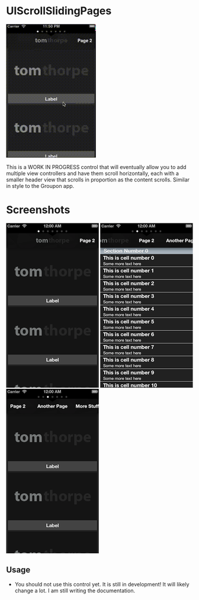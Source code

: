 UIScrollSlidingPages
=========================

![Screenshot](Screenshots/uiscrollslidingpages.gif)

This is a WORK IN PROGRESS control that will eventually allow you to add multiple view controllers and have them scroll horizontally, each with a smaller header view that scrolls in proportion as the content scrolls. Similar in style to the Groupon app.

Screenshots
=========================
![Screenshot](Screenshots/1.png)  ![Screenshot](Screenshots/2.png)  ![Screenshot](Screenshots/3.png)

Usage
---
* You should not use this control yet. It is still in development! It will likely change a lot. I am still writing the documentation.


